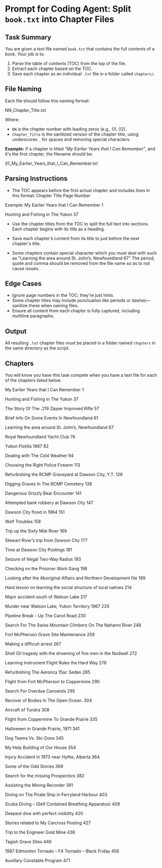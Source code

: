 # Prompt for Coding Agent: Split `book.txt` into Chapter Files

## Task Summary

You are given a text file named `book.txt` that contains the full contents of a book. Your job is to:

1. Parse the table of contents (TOC) from the top of the file.
2. Extract each chapter based on the TOC.
3. Save each chapter as an individual `.txt` file in a folder called `chapters/`.

## File Naming

Each file should follow this naming format:

NN_Chapter_Title.txt

Where:
- `NN` is the chapter number with leading zeros (e.g., 01, 02).
- `Chapter_Title` is the sanitized version of the chapter title, using underscores `_` for spaces and removing special characters.

**Example:**
If a chapter is titled *"My Earlier Years that I Can Remember"*, and it's the first chapter, the filename should be:

01_My_Earlier_Years_that_I_Can_Remember.txt

## Parsing Instructions

- The TOC appears before the first actual chapter and includes lines in this format:
Chapter Title <tab> Page Number

Example:
My Earlier Years that I Can Remember 1 

Hunting and Fishing in The Yukon 37

- Use the chapter titles from the TOC to split the full text into sections. Each chapter begins with its title as a heading.

- Save each chapter's content from its title to just before the next chapter's title.

- Some chapters contain special character which you must deal with such as "Learning the area around St. John’s, Newfoundland	67"  The period, quote and comma should be removed from the file name so as to not cause issues. 

## Edge Cases

- Ignore page numbers in the TOC; they're just hints.
- Some chapter titles may include punctuation like periods or dashes—sanitize these when naming files.
- Ensure all content from each chapter is fully captured, including multiline paragraphs.

## Output

All resulting `.txt` chapter files must be placed in a folder named `chapters` in the same directory as the script.

## Chapters

You will know you have this task compete when you have a text file for each of the chapters listed below.

My Earlier Years that I Can Remember	1

Hunting and Fishing in The Yukon	37

The Story Of The .219 Zipper Improved Rifle	57

Brief Info On Some Events In Newfoundland	61

Learning the area around St. John’s, Newfoundland	67

Royal Newfoundland Yacht Club	76

Yukon Flotilla 1967	82

Dealing with The Cold Weather	94

Choosing the Right Police Firearm	113

Refurbishing the RCMP Graveyard at Dawson City, Y.T.	126

Digging Graves In The RCMP Cemetery	138

Dangerous Grizzly Bear Encounter	141

Attempted bank robbery at Dawson City	147

Dawson City flood in 1964	151

Wolf Troubles	158

Trip up the Sixty Mile River	169

Stewart River’s trip from Dawson City	177

Time at Dawson City Postings	181

Seizure of Illegal Two-Way Radios	193

Checking on the Prisoner Work Gang	198

Looking after the Aboriginal Affairs and Northern Development file	199

Hard lesson on learning the social structure of local natives	214

Major accident south of Watson Lake	217

Murder near Watson Lake, Yukon Territory 1967	220

Pipeline Break - Up The Canol Road	230

Search For The Swiss Mountain Climbers On The Nahanni River	248

Fort McPherson Grave Site Maintenance	259

Making a difficult arrest	267

Shell Oil tragedy with the drowning of five men in the Nodwell	272

Learning Instrument Flight Rules the Hard Way	276

Refurbishing The Aeronca 15ac Sedan	285

Flight from Fort McPherson to Coppermine	290

Search For Overdue Canoeists	295

Recover of Bodies In The Open Ocean.	304

Aircraft of Tundra	308

Flight from Coppermine To Grande Prairie	335

Halloween in Grande Prairie, 1971	341

Dog Teams Vs. Ski-Doos	345

My Help Building of Our House	354

Injury Accident in 1973 near Hythe, Alberta	364

Some of the Odd Stories	369

Search for the missing Prospectors	382

Assisting the Mining Recorder	391

Diving on The Pirate Ship in Ferryland Harbour	403

Scuba Diving – (Self Contained Breathing Apparatus)	409

Deepest dive with perfect visibility	420

Stories related to My Carcross Posting	427

Trip to the Engineer Gold Mine	438

Tagish Grave Sites	446

1987 Edmonton Tornado – F4 Tornado – Black Friday	456

Auxillary Constable Program	471
